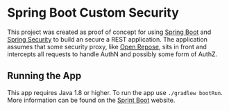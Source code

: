 # Spring Boot Custom Security

This project was created as proof of concept for using [Spring Boot][1] and [Spring Security][2] to build an secure a
REST application.  The application assumes that some security proxy, like [Open Repose][3], sits in front and intercepts
all requests to handle AuthN and possibly some form of AuthZ.

## Running the App
This app requires Java 1.8 or higher.  To run the app use `./gradlew bootRun`.  More information can be 
found on the [Sprint Boot][1] website.

[1]: http://projects.spring.io/spring-boot/
[2]: http://projects.spring.io/spring-security
[3]: http://www.openrepose.org/